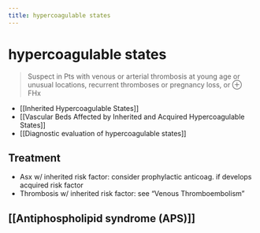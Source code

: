 ```yaml
---
title: hypercoagulable states
---
```


# hypercoagulable states
> Suspect in Pts with venous or arterial thrombosis at young age or unusual locations, recurrent thromboses or pregnancy loss, or ⊕ FHx
* [[Inherited Hypercoagulable States]]
* [[Vascular Beds Affected by Inherited and Acquired Hypercoagulable States]]
* [[Diagnostic evaluation of hypercoagulable states]]

## Treatment
* Asx w/ inherited risk factor:
	consider prophylactic anticoag.
	if develops acquired risk factor
* Thrombosis w/ inherited risk factor: see “Venous Thromboembolism”

## [[Antiphospholipid syndrome (APS)]]
